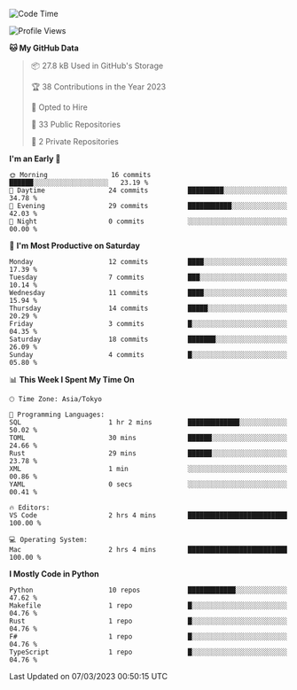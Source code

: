 <!--START_SECTION:waka-->
![Code Time](http://img.shields.io/badge/Code%20Time-597%20hrs%2033%20mins-blue)

![Profile Views](http://img.shields.io/badge/Profile%20Views-2-blue)

**🐱 My GitHub Data** 

> 📦 27.8 kB Used in GitHub's Storage 
 > 
> 🏆 38 Contributions in the Year 2023
 > 
> 💼 Opted to Hire
 > 
> 📜 33 Public Repositories 
 > 
> 🔑 2 Private Repositories 
 > 
**I'm an Early 🐤** 

```text
🌞 Morning                16 commits          ██████░░░░░░░░░░░░░░░░░░░   23.19 % 
🌆 Daytime                24 commits          █████████░░░░░░░░░░░░░░░░   34.78 % 
🌃 Evening                29 commits          ███████████░░░░░░░░░░░░░░   42.03 % 
🌙 Night                  0 commits           ░░░░░░░░░░░░░░░░░░░░░░░░░   00.00 % 
```
📅 **I'm Most Productive on Saturday** 

```text
Monday                   12 commits          ████░░░░░░░░░░░░░░░░░░░░░   17.39 % 
Tuesday                  7 commits           ███░░░░░░░░░░░░░░░░░░░░░░   10.14 % 
Wednesday                11 commits          ████░░░░░░░░░░░░░░░░░░░░░   15.94 % 
Thursday                 14 commits          █████░░░░░░░░░░░░░░░░░░░░   20.29 % 
Friday                   3 commits           █░░░░░░░░░░░░░░░░░░░░░░░░   04.35 % 
Saturday                 18 commits          ███████░░░░░░░░░░░░░░░░░░   26.09 % 
Sunday                   4 commits           █░░░░░░░░░░░░░░░░░░░░░░░░   05.80 % 
```


📊 **This Week I Spent My Time On** 

```text
🕑︎ Time Zone: Asia/Tokyo

💬 Programming Languages: 
SQL                      1 hr 2 mins         █████████████░░░░░░░░░░░░   50.02 % 
TOML                     30 mins             ██████░░░░░░░░░░░░░░░░░░░   24.66 % 
Rust                     29 mins             ██████░░░░░░░░░░░░░░░░░░░   23.78 % 
XML                      1 min               ░░░░░░░░░░░░░░░░░░░░░░░░░   00.86 % 
YAML                     0 secs              ░░░░░░░░░░░░░░░░░░░░░░░░░   00.41 % 

🔥 Editors: 
VS Code                  2 hrs 4 mins        █████████████████████████   100.00 % 

💻 Operating System: 
Mac                      2 hrs 4 mins        █████████████████████████   100.00 % 
```

**I Mostly Code in Python** 

```text
Python                   10 repos            ████████████░░░░░░░░░░░░░   47.62 % 
Makefile                 1 repo              █░░░░░░░░░░░░░░░░░░░░░░░░   04.76 % 
Rust                     1 repo              █░░░░░░░░░░░░░░░░░░░░░░░░   04.76 % 
F#                       1 repo              █░░░░░░░░░░░░░░░░░░░░░░░░   04.76 % 
TypeScript               1 repo              █░░░░░░░░░░░░░░░░░░░░░░░░   04.76 % 
```




 Last Updated on 07/03/2023 00:50:15 UTC
<!--END_SECTION:waka-->
